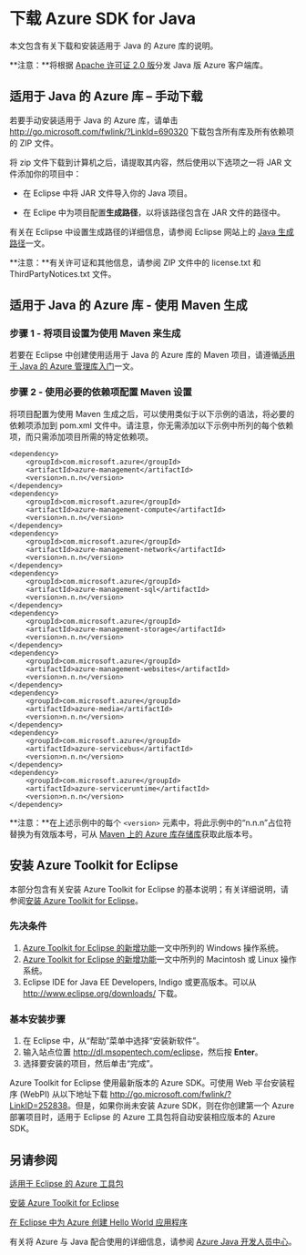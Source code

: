 <properties 
	pageTitle="下载 Azure SDK for Java" 
	description="了解如何下载 Azure SDK for Java，并提供 Maven 项目的示例代码，以及 Azure Tookit for Eclipse 的基本安装步骤。" 
	services="" 
	documentationCenter="java" 
	authors="rmcmurray" 
	manager="wpickett" 
	editor="jimbe"/>

<tags 
	ms.service="multiple" 
	ms.date="01/09/2016" 
	wacn.date="04/05/2016"/>

# 下载 Azure SDK for Java #

本文包含有关下载和安装适用于 Java 的 Azure 库的说明。

**注意：**将根据 [Apache 许可证 2.0 版][license]分发 Java 版 Azure 客户端库。

## 适用于 Java 的 Azure 库 – 手动下载 ##

若要手动安装适用于 Java 的 Azure 库，请单击 <http://go.microsoft.com/fwlink/?LinkId=690320> 下载包含所有库及所有依赖项的 ZIP 文件。

将 zip 文件下载到计算机之后，请提取其内容，然后使用以下选项之一将 JAR 文件添加你的项目中：

* 在 Eclipse 中将 JAR 文件导入你的 Java 项目。

* 在 Eclipe 中为项目配置**生成路径**，以将该路径包含在 JAR 文件的路径中。

有关在 Eclipse 中设置生成路径的详细信息，请参阅 Eclipse 网站上的 [Java 生成路径][]一文。

**注意：**有关许可证和其他信息，请参阅 ZIP 文件中的 license.txt 和 ThirdPartyNotices.txt 文件。

## 适用于 Java 的 Azure 库 - 使用 Maven 生成 ##

### 步骤 1 - 将项目设置为使用 Maven 来生成 ###

若要在 Eclipse 中创建使用适用于 Java 的 Azure 库的 Maven 项目，请遵循[适用于 Java 的 Azure 管理库入门][maven-getting-started]一文。

### 步骤 2 - 使用必要的依赖项配置 Maven 设置 ###

将项目配置为使用 Maven 生成之后，可以使用类似于以下示例的语法，将必要的依赖项添加到 pom.xml 文件中。请注意，你无需添加以下示例中所列的每个依赖项，而只需添加项目所需的特定依赖项。

    <dependency>
        <groupId>com.microsoft.azure</groupId>
        <artifactId>azure-management</artifactId>
        <version>n.n.n</version>
    </dependency>
    <dependency>
        <groupId>com.microsoft.azure</groupId>
        <artifactId>azure-management-compute</artifactId>
        <version>n.n.n</version>
    </dependency>
    <dependency>
        <groupId>com.microsoft.azure</groupId>
        <artifactId>azure-management-network</artifactId>
        <version>n.n.n</version>
    </dependency>
    <dependency>
        <groupId>com.microsoft.azure</groupId>
        <artifactId>azure-management-sql</artifactId>
        <version>n.n.n</version>
    </dependency>
    <dependency>
        <groupId>com.microsoft.azure</groupId>
        <artifactId>azure-management-storage</artifactId>
        <version>n.n.n</version>
    </dependency>
    <dependency>
        <groupId>com.microsoft.azure</groupId>
        <artifactId>azure-management-websites</artifactId>
        <version>n.n.n</version>
    </dependency>
    <dependency>
        <groupId>com.microsoft.azure</groupId>
        <artifactId>azure-media</artifactId>
        <version>n.n.n</version>
    </dependency>
    <dependency>
        <groupId>com.microsoft.azure</groupId>
        <artifactId>azure-servicebus</artifactId>
        <version>n.n.n</version>
    </dependency>
    <dependency>
        <groupId>com.microsoft.azure</groupId>
        <artifactId>azure-serviceruntime</artifactId>
        <version>n.n.n</version>
    </dependency>

**注意：**在上述示例中的每个 `<version>` 元素中，将此示例中的“n.n.n”占位符替换为有效版本号，可从 [Maven 上的 Azure 库存储库][]获取此版本号。

## 安装 Azure Toolkit for Eclipse ##

本部分包含有关安装 Azure Toolkit for Eclipse 的基本说明；有关详细说明，请参阅[安装 Azure Toolkit for Eclipse][]。

### 先决条件 ###

1. [Azure Toolkit for Eclipse 的新增功能][]一文中所列的 Windows 操作系统。
1. [Azure Toolkit for Eclipse 的新增功能][]一文中所列的 Macintosh 或 Linux 操作系统。
1. Eclipse IDE for Java EE Developers, Indigo 或更高版本。可以从 <http://www.eclipse.org/downloads/> 下载。

### 基本安装步骤 ###

1. 在 Eclipse 中，从“帮助”菜单中选择“安装新软件”。
1. 输入站点位置 <http://dl.msopentech.com/eclipse>，然后按 **Enter**。
1. 选择要安装的项目，然后单击“完成”。

Azure Toolkit for Eclipse 使用最新版本的 Azure SDK。可使用 Web 平台安装程序 (WebPI) 从以下地址下载 <http://go.microsoft.com/fwlink/?LinkID=252838>。但是，如果你尚未安装 Azure SDK，则在你创建第一个 Azure 部署项目时，适用于 Eclipse 的 Azure 工具包将自动安装相应版本的 Azure SDK。

## 另请参阅 ##

[适用于 Eclipse 的 Azure 工具包][]

[安装 Azure Toolkit for Eclipse][]

[在 Eclipse 中为 Azure 创建 Hello World 应用程序][]

有关将 Azure 与 Java 配合使用的详细信息，请参阅 [Azure Java 开发人员中心][]。

<!-- URL List -->

[Azure Java 开发人员中心]: http://go.microsoft.com/fwlink/?LinkID=699547
[Maven 上的 Azure 库存储库]: http://go.microsoft.com/fwlink/?LinkID=286274
[适用于 Eclipse 的 Azure 工具包]: http://go.microsoft.com/fwlink/?LinkID=699529
[在 Eclipse 中为 Azure 创建 Hello World 应用程序]: http://go.microsoft.com/fwlink/?LinkID=699533
[安装 Azure Toolkit for Eclipse]: http://go.microsoft.com/fwlink/?LinkId=699546
[Java 生成路径]: http://help.eclipse.org/luna/index.jsp?topic=%2Forg.eclipse.jdt.doc.user%2Freference%2Fref-properties-build-path.htm
[license]: http://www.apache.org/licenses/LICENSE-2.0.html
[maven-getting-started]: http://go.microsoft.com/fwlink/?LinkID=622998
[zip-download]: http://go.microsoft.com/fwlink/?LinkId=690320
[Azure Toolkit for Eclipse 的新增功能]: http://go.microsoft.com/fwlink/?LinkId=690333

<!---HONumber=Mooncake_0215_2016-->